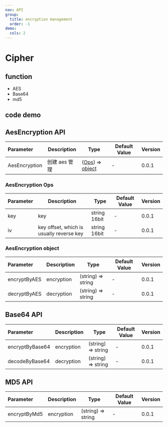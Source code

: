 ```yaml
---
nav: API
group:
  title: encryption management
  order: -1
demo:
  cols: 2
---
```


# Cipher

## function

- AES
- Base64
- md5

## code demo

<code src="../../example/cipher/aes.en-US.tsx"></code>
<code src="../../example/cipher/base64.en-US.tsx"></code>
<code src="../../example/cipher/md5.en-US.tsx"></code>

## AesEncryption API

| Parameter     | Description   | Type                                                           | Default Value | Version |
| :------------ | ------------- | -------------------------------------------------------------- | ------------- | ------- |
| AesEncryption | 创建 aes 管理 | ([Ops](#aesencryption-ops)) => [object](#aesencryption-object) | -             | 0.0.1   |

### AesEncryption Ops

| Parameter | Description                              | Type         | Default Value | Version |
| :-------- | ---------------------------------------- | ------------ | ------------- | ------- |
| key       | key                                      | string 16bit | -             | 0.0.1   |
| iv        | key offset, which is usually reverse key | string 16bit | -             | 0.0.1   |

### AesEncryption object

| Parameter    | Description | Type               | Default Value | Version |
| :----------- | ----------- | ------------------ | ------------- | ------- |
| encryptByAES | encryption  | (string) => string | -             | 0.0.1   |
| decryptByAES | decryption  | (string) => string | -             | 0.0.1   |

## Base64 API

| Parameter       | Description | Type               | Default Value | Version |
| :-------------- | ----------- | ------------------ | ------------- | ------- |
| encryptByBase64 | encryption  | (string) => string | -             | 0.0.1   |
| decodeByBase64  | decryption  | (string) => string | -             | 0.0.1   |

## MD5 API

| Parameter    | Description | Type               | Default Value | Version |
| :----------- | ----------- | ------------------ | ------------- | ------- |
| encryptByMd5 | encryption  | (string) => string | -             | 0.0.1   |
